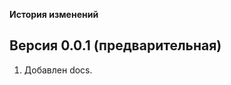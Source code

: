 
**История изменений**  


**Версия 0.0.1 (предварительная)**  
----------------------------------
1) Добавлен docs.  
